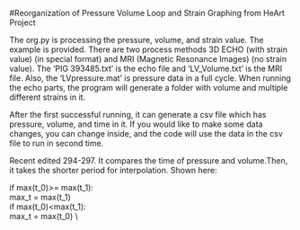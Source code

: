 #Reorganization of Pressure Volume Loop and Strain Graphing from HeArt Project 

The org.py is processing the pressure, volume, and strain value. The example is provided. There are two process methods 3D ECHO (with strain value) (in special format) and MRI (Magnetic Resonance Images) (no strain value). The ‘PIG 393485.txt’ is the echo file and ‘LV_Volume.txt’ is the MRI file. Also, the ‘LVpressure.mat’ is pressure data in a full cycle. When running the echo parts, the program will generate a folder with volume and multiple different strains in it.  

After the first successful running, it can generate a csv file which has pressure, volume, and time in it. If you would like to make some data changes, you can change inside, and the code will use the data in the csv file to run in second time.  

Recent edited 294-297. It compares the time of pressure and volume.Then, it takes the shorter period for interpolation. Shown here:

if max(t_0)>= max(t_1):  \
     max_t = max(t_1)    \
if max(t_0)<max(t_1):    \
     max_t = max(t_0)    \
